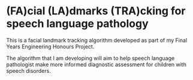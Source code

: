 # (FA)cial (LA)dmarks (TRA)cking for speech language pathology

This is a facial landmark tracking algorithm developed as
part of my Final Years Engineering Honours Project.

The algorithm that I am developing will aim to help speech
language pathologist make more informed diagnostic assessment 
for children with speech disorders.



